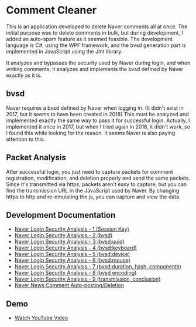 # Comment Cleaner

This is an application developed to delete Naver comments all at once.
The initial purpose was to delete comments in bulk, but during development, I added an auto-spam feature as it seemed feasible.
The development language is C#, using the WPF framework, and the bvsd generation part is implemented in JavaScript using the JInt library.

It analyzes and bypasses the security used by Naver during login,
and when writing comments, it analyzes and implements the bvsd defined by Naver exactly as it is.

## bvsd
Naver requires a bvsd defined by Naver when logging in. (It didn't exist in 2017, but it seems to have been created in 2018)
This must be analyzed and implemented exactly the same way to pass it for successful login.
Actually, I implemented it once in 2017, but when I tried again in 2018, it didn't work, so I found this while looking for the reason. It seems Naver is also paying attention to this.

## Packet Analysis
After successful login, you just need to capture packets for comment registration, modification, and deletion properly and send the same packets.
Since it's transmitted via https, packets aren't easy to capture, but you can find the transmission URL in the JavaScript used by Naver. By changing https to http and re-emulating the js, you can capture and view the data.

## Development Documentation
* [Naver Login Security Analysis - 1 (Session Key)](https://blog.naver.com/boyism/221424546234)
* [Naver Login Security Analysis - 2 (bvsd)](https://blog.naver.com/boyism/221424548358)
* [Naver Login Security Analysis - 3 (bvsd:uuid)](https://blog.naver.com/boyism/221424549546)
* [Naver Login Security Analysis - 4 (bvsd:keyboard)](https://blog.naver.com/boyism/221424550656)
* [Naver Login Security Analysis - 5 (bvsd:device)](https://blog.naver.com/boyism/221424551365)
* [Naver Login Security Analysis - 6 (bvsd:mouse)](https://blog.naver.com/boyism/221424552716)
* [Naver Login Security Analysis - 7 (bvsd:duration, hash, components)](https://blog.naver.com/boyism/221424553997)
* [Naver Login Security Analysis - 8 (bvsd encoding)](https://blog.naver.com/boyism/221424555109)
* [Naver Login Security Analysis - 9 (transmission, conclusion)](https://blog.naver.com/boyism/221424556615)
* [Naver News Comment Auto-posting/Deletion](https://blog.naver.com/boyism/221430121772)

## Demo
* [Watch YouTube Video](https://youtu.be/As5ZQz000tg)

